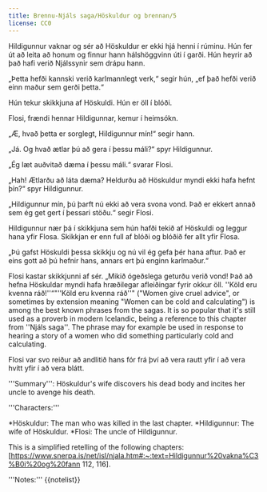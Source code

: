 ```yaml
---
title: Brennu-Njáls saga/Höskuldur og brennan/5
license: CC0
---
```


<Book audio="Njáls saga hluti 5.mp3">
Hildigunnur vaknar og sér að Höskuldur er ekki hjá henni í rúminu. Hún fer út að leita að honum og finnur hann hálshöggvinn úti í garði. Hún heyrir að það hafi verið Njálssynir sem drápu hann.

„Þetta hefði kannski verið karlmannlegt verk,“ segir hún, „ef það hefði verið einn maður sem gerði þetta.“

Hún tekur skikkjuna af Höskuldi. Hún er öll í blóði.

Flosi, frændi hennar Hildigunnar, kemur í heimsókn.

„Æ, hvað þetta er sorglegt, Hildigunnur mín!“ segir hann.

„Já. Og hvað ætlar þú að gera í þessu máli?“ spyr Hildigunnur.

„Ég læt auðvitað dæma í þessu máli.“ svarar Flosi.

„Hah! Ætlarðu að láta dæma? Heldurðu að Höskuldur myndi ekki hafa hefnt þín?“ spyr Hildigunnur.

„Hildigunnur mín, þú þarft nú ekki að vera svona vond. Það er ekkert annað sem ég get gert í þessari stöðu.“ segir Flosi.

Hildigunnur nær þá í skikkjuna sem hún hafði tekið af Höskuldi og leggur hana yfir Flosa. Skikkjan er enn full af blóði og blóðið fer allt yfir Flosa.

„Þú gafst Höskuldi þessa skikkju og nú vil ég gefa þér hana aftur. Það er eins gott að þú hefnir hans, annars ert þú enginn karlmaður.“

Flosi kastar skikkjunni af sér. „Mikið ógeðslega geturðu verið vond! Það að hefna Höskuldar myndi hafa hræðilegar afleiðingar fyrir okkur öll. ''Köld eru kvenna ráð!''“<note>"''Köld eru kvenna ráð''" ("Women give cruel advice", or sometimes by extension meaning "Women can be cold and calculating") is among the best known phrases from the sagas. It is so popular that it's still used as a proverb in modern Icelandic, being a reference to this chapter from ''Njáls saga''. The phrase may for example be used in response to hearing a story of a women who did something particularly cold and calculating.</note>

Flosi var svo reiður að andlitið hans fór frá því að vera rautt yfir í að vera hvítt yfir í að vera blátt.
</Book>

<div class="notes">

'''Summary''': Höskuldur's wife discovers his dead body and incites her uncle to avenge his death.

'''Characters:'''

*Höskuldur: The man who was killed in the last chapter.
*Hildigunnur: The wife of Höskuldur.
*Flosi: The uncle of Hildigunnur.

This is a simplified retelling of the following chapters: [https://www.snerpa.is/net/isl/njala.htm#:~:text=Hildigunnur%20vakna%C3%B0i%20og%20fann 112, 116].

'''Notes:'''
{{notelist}}

</div>

